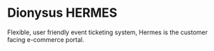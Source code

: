 # Dionysus HERMES

Flexible, user friendly event ticketing system, Hermes is the customer facing e-commerce portal.

